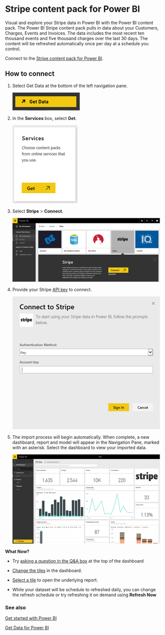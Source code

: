 ﻿<properties 
   pageTitle="Stripe content pack for Power BI"
   description="Stripe content pack for Power BI"
   services="powerbi" 
   documentationCenter="" 
   authors="theresapalmer" 
   manager="mblythe" 
   editor=""
   tags=""
   qualityFocus="no"
   qualityDate=""/>
 
<tags
   ms.service="powerbi"
   ms.devlang="NA"
   ms.topic="article"
   ms.tgt_pltfrm="NA"
   ms.workload="powerbi"
   ms.date="05/09/2016"
   ms.author="tpalmer"/>

# Stripe content pack for Power&nbsp;BI

Visual and explore your Stripe data in Power BI with the Power BI content pack. The Power BI Stripe content pack pulls in data about your Customers, Charges, Events and Invoices. The data includes the most recent ten thousand events and five thousand charges over the last 30 days. The content will be refreshed automatically once per day at a schedule you control. 

Connect to the [Stripe content pack for Power BI](https://app.powerbi.com/getdata/services/stripe).

## How to connect

1. Select Get Data at the bottom of the left navigation pane.  

   ![](media/powerbi-content-pack-stripe/getdata.png)

2. In the **Services** box, select **Get**.  

   ![](media/powerbi-content-pack-stripe/services.png)  

3. Select **Stripe** &gt; **Connect**.  

   ![](media/powerbi-content-pack-stripe/GetData1.png)  

4. Provide your Stripe [API key](https://dashboard.stripe.com/account/apikeys) to connect.  

   ![](media/powerbi-content-pack-stripe/creds.png)


5. The import process will begin automatically. When complete, a new dashboard, report and model will appear in the Navigation Pane, marked with an asterisk. Select the dashboard to view your imported data.

   ![](media/powerbi-content-pack-stripe/dashboard.png)

**What Now?**

- Try [asking a question in the Q&A box](powerbi-service-q-and-a.md) at the top of the dashboard

- [Change the tiles](powerbi-service-edit-a-tile-in-a-dashboard.md) in the dashboard.

- [Select a tile](powerbi-service-dashboard-tiles.md) to open the underlying report.

- While your dataset will be schedule to refreshed daily, you can change the refresh schedule or try refreshing it on demand using **Refresh Now**

### See also

[Get started with Power BI](powerbi-service-get-started.md)

[Get Data for Power BI](powerbi-service-get-data.md)

